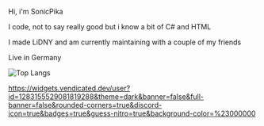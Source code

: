 Hi, i'm SonicPika

I code, not to say really good but i know a bit of C# and HTML

I made LiDNY and am currently maintaining with a couple of my friends

Live in Germany 

![Top Langs](https://github-readme-stats.vercel.app/api/top-langs/?username=SonicPikaLiDNY&layout=compact)

https://widgets.vendicated.dev/user?id=1283155529081819288&theme=dark&banner=false&full-banner=false&rounded-corners=true&discord-icon=true&badges=true&guess-nitro=true&background-color=%23000000

<!---
SonicPikaLiDNY/SonicPikaLiDNY is a ✨ special ✨ repository because its `README.md` (this file) appears on your GitHub profile.
You can click the Preview link to take a look at your changes.
--->
